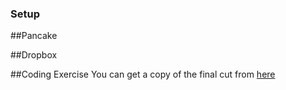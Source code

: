 ### Setup

##Pancake

##Dropbox

##Coding Exercise
You can get a copy of the final cut from [here](http://camp-seek.pancakeapps.com/Exercise_08.md)

